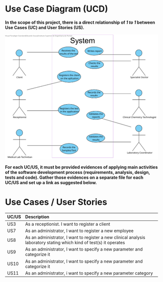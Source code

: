 # Use Case Diagram (UCD)

**In the scope of this project, there is a direct relationship of _1 to 1_ between Use Cases (UC) and User Stories (US).**

![Use Case Diagram](UCD.svg)


**For each UC/US, it must be provided evidences of applying main activities of the software development process (requirements, analysis, design, tests and code). Gather those evidences on a separate file for each UC/US and set up a link as suggested below.**

# Use Cases / User Stories
| UC/US  | Description                                                               |                   
|:----|:------------------------------------------------------------------------|
|US3  |As a receptionist. I want to register a client |
|US7  |As an administrator, I want to register a new employee|
|US8  |As an administrator, I want to register a new clinical analysis laboratory stating which kind of test(s) it operates|
|US9  |As an administrator, I want to specify a new parameter and categorize it |
|US10  |As an administrator, I want to specify a new parameter and categorize it|
|US11  |As an administrator, i want to specify a new parameter category |
